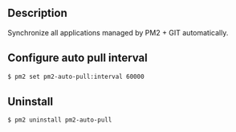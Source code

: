 ## Description

Synchronize all applications managed by PM2 + GIT automatically.

## Configure auto pull interval

```bash
$ pm2 set pm2-auto-pull:interval 60000
```

## Uninstall

```bash
$ pm2 uninstall pm2-auto-pull
```
